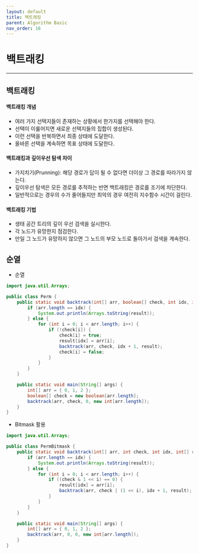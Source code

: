 ```yaml
---
layout: default
title: 백트래킹
parent: Algorithm Basic
nav_order: 16
---
```


# 백트래킹

---

## 백트래킹

#### 백트래킹 개념

- 여러 가지 선택지들이 존재하는 상황에서 한가지를 선택해야 한다.
- 선택이 이룰어지면 새로운 선택지들의 집합이 생성된다.
- 이런 선택을 반복하면서 최종 상태에 도달한다.
- 올바른 선택을 계속하면 목표 상태에 도달한다.

#### 백트래킹과 깊이우선 탐색 차이

- 가지치기(Prunning): 해당 경로가 답이 될 수 없다면 더이상 그 경로를 따라가지 않는다.
- 깊이우선 탐색은 모든 경로를 추적하는 반면 백트래킹은 경로를 조기에 차단한다.
- 일반적으로는 경우의 수가 줄어들지만 최악의 경우 여전히 지수함수 시간이 걸린다.

#### 백트래킹 기법

- 생태 공간 트리의 깊이 우선 검색을 실시한다.
- 각 노드가 유망한지 점검한다.
- 만일 그 노드가 유망하지 않으면 그 노드의 부모 노드로 돌아가서 검색을 계속한다.

## 순열

- 순열

```java
import java.util.Arrays;

public class Perm {
	public static void backtrack(int[] arr, boolean[] check, int idx, int[] result) {
		if (arr.length == idx) {
			System.out.println(Arrays.toString(result));
		} else {
			for (int i = 0; i < arr.length; i++) {
				if (!check[i]) {
					check[i] = true;
					result[idx] = arr[i];
					backtrack(arr, check, idx + 1, result);
					check[i] = false;
				}
			}
		}
	}

	public static void main(String[] args) {
		int[] arr = { 0, 1, 2 };
		boolean[] check = new boolean[arr.length];
		backtrack(arr, check, 0, new int[arr.length]);
	}
}
```

- Bitmask 활용

```java
import java.util.Arrays;

public class PermBitmask {
	public static void backtrack(int[] arr, int check, int idx, int[] result) {
		if (arr.length == idx) {
			System.out.println(Arrays.toString(result));
		} else {
			for (int i = 0; i < arr.length; i++) {
				if ((check & 1 << i) == 0) {
					result[idx] = arr[i];
					backtrack(arr, check | (1 << i), idx + 1, result);
				}
			}
		}
	}

	public static void main(String[] args) {
		int[] arr = { 0, 1, 2 };
		backtrack(arr, 0, 0, new int[arr.length]);
	}
}
```
